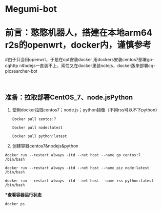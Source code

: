 # Megumi-bot
# 前言：憨憨机器人，搭建在本地arm64 r2s的openwrt，docker内，谨慎参考
#由于只会用openwrt，于是在opt安装docker  用dockers安装centos7部署go-cqhttp
n#odejs一直装不上，索性又在docker里装notejs，docker版来部署cq-picsearcher-bot

&nbsp;

## 准备：拉取部署CentOS_7、node.jsPython

1. 使用docker拉取centos7；node.js；python镜像（不用rss可以不下python）

   `Docker pull centos:7`

   `Docker pull node:latest`
  
   `Docker pull python:latest`

2. 创建容器centos7&nodejs&python

`docker run --restart always -itd --net host --name go centos:7 /bin/bash`

`docker run --restart always -itd --net host --name pic node:latest /bin/bash`

`docker run --restart always -itd --net host --name rss python:latest /bin/bash`

 __*查看容器运行状态__

`docker ps`

